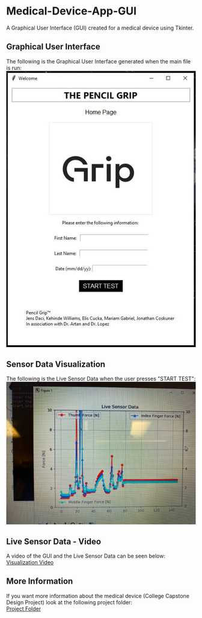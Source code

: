 # Medical-Device-App-GUI
A Graphical User Interface (GUI) created for a medical device using Tkinter.

## Graphical User Interface
The following is the Graphical User Interface generated when the main file is run: <br />
![](images/Application_GUI.png)

## Sensor Data Visualization
The following is the Live Sensor Data when the user presses "START TEST": <br />
![](images/Live_Sensor_Data_Visualization.png)

## Live Sensor Data - Video
A video of the GUI and the Live Sensor Data can be seen below: <br />
[Visualization Video](https://drive.google.com/file/d/1YbccYbmbtjgVYF3BjthzpnNtlAazklQg/view?usp=sharing)

## More Information
If you want more information about the medical device (College Capstone Design Project) look at the following project folder: <br />
[Project Folder](https://drive.google.com/drive/u/0/folders/1WpzN3x42i1R4fN0WCJqcu4nOuEURvMxr)
